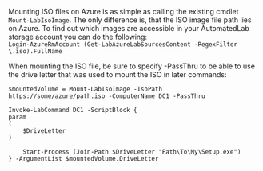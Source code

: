 Mounting ISO files on Azure is as simple as calling the existing cmdlet ``Mount-LabIsoImage``. The only difference is, that the ISO image file path lies on Azure. To find out which images are accessible in your AutomatedLab storage account you can do the following:  
``
    Login-AzureRmAccount
    (Get-LabAzureLabSourcesContent -RegexFilter \.iso).FullName
``

When mounting the ISO file, be sure to specify -PassThru to be able to use the drive letter that was used to mount the ISO in later commands:  

    $mountedVolume = Mount-LabIsoImage -IsoPath https://some/azure/path.iso -ComputerName DC1 -PassThru
    
    Invoke-LabCommand DC1 -ScriptBlock {
    param
    (
        $DriveLetter
    )

        Start-Process (Join-Path $DriveLetter "Path\To\My\Setup.exe")
    } -ArgumentList $mountedVolume.DriveLetter
